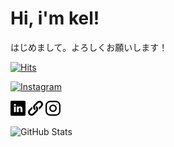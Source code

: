# Hi, i'm kel!
はじめまして。よろしくお願いします！

[![Hits](https://gbadge.herokuapp.com/badge?title=visitors&value=1K)](https://github.com/michaelhenry/gbadge)

[![Instagram](https://gbadge.herokuapp.com/badge?title=instagram&value=@michaelhenry119)](https://github.com/michaelhenry/gbadge)

[![LinkedIn](https://github.com/michaelhenry/michaelhenry/raw/master/images/linkedin.png)](https://linkedin.com/in/ken119) [![Link](https://github.com/michaelhenry/michaelhenry/raw/master/images/link.png)](https://iamkel.net) [![Instagram](https://github.com/michaelhenry/michaelhenry/raw/master/images/instagram.png)](https://instagram.com/michaelhenry119)

![GitHub Stats](https://github-readme-stats.vercel.app/api?username=michaelhenry&count_private=true&show_icons=true)
